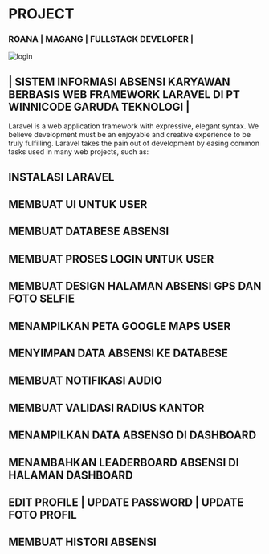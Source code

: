 # PROJECT 
### ROANA | MAGANG | FULLSTACK DEVELOPER |
![login](https://github.com/user-attachments/assets/cd2de2ae-6ab1-42f3-a25d-ed175d792486)


## | SISTEM INFORMASI ABSENSI KARYAWAN BERBASIS WEB FRAMEWORK LARAVEL DI PT WINNICODE GARUDA TEKNOLOGI |

Laravel is a web application framework with expressive, elegant syntax. We believe development must be an enjoyable and creative experience to be truly fulfilling. Laravel takes the pain out of development by easing common tasks used in many web projects, such as:

## INSTALASI LARAVEL

## MEMBUAT UI UNTUK USER

## MEMBUAT DATABESE ABSENSI

## MEMBUAT PROSES LOGIN UNTUK USER

## MEMBUAT DESIGN HALAMAN ABSENSI GPS DAN FOTO SELFIE

## MENAMPILKAN PETA GOOGLE MAPS USER

## MENYIMPAN DATA ABSENSI KE DATABESE

## MEMBUAT NOTIFIKASI AUDIO

## MEMBUAT VALIDASI RADIUS KANTOR

## MENAMPILKAN DATA ABSENSO DI DASHBOARD

## MENAMBAHKAN LEADERBOARD ABSENSI DI HALAMAN DASHBOARD

## EDIT PROFILE | UPDATE PASSWORD | UPDATE FOTO PROFIL

## MEMBUAT HISTORI ABSENSI
